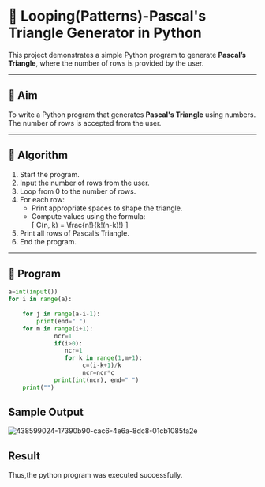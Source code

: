 # 🔺 Looping(Patterns)-Pascal's Triangle Generator in Python

This project demonstrates a simple Python program to generate **Pascal’s Triangle**, where the number of rows is provided by the user.

---

## 🎯 Aim

To write a Python program that generates **Pascal's Triangle** using numbers. The number of rows is accepted from the user.

---

## 🧠 Algorithm

1. Start the program.
2. Input the number of rows from the user.
3. Loop from 0 to the number of rows.
4. For each row:
   - Print appropriate spaces to shape the triangle.
   - Compute values using the formula:  
     \[
     C(n, k) = \frac{n!}{k!(n-k)!}
     \]
5. Print all rows of Pascal’s Triangle.
6. End the program.

---

## 🧪 Program
```python
a=int(input())
for i in range(a):
    
    for j in range(a-i-1):
        print(end=" ")
    for m in range(i+1):          
             ncr=1
             if(i>0):
                ncr=1
                for k in range(1,m+1):
                     c=(i-k+1)/k
                     ncr=ncr*c
             print(int(ncr), end=" ")
    print("")
```

## Sample Output


![438599024-17390b90-cac6-4e6a-8dc8-01cb1085fa2e](https://github.com/user-attachments/assets/32b25f93-ee69-4672-9ed0-d821ecd0eb9e)


## Result

Thus,the python program was executed successfully.
